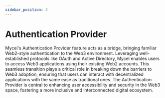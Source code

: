 ```yaml
---
sidebar_position: 4
---
```


# Authentication Provider

Mycel's Authentication Provider feature acts as a bridge, bringing familiar Web2-style authentication to the Web3 environment. Leveraging well-established protocols like OAuth and Active Directory, Mycel enables users to access Web3 applications using their existing Web2 accounts.
This seamless transition plays a critical role in breaking down the barriers to Web3 adoption, ensuring that users can interact with decentralized applications with the same ease as traditional ones. The Authentication Provider is central to enhancing user accessibility and security in the Web3 space, fostering a more inclusive and interconnected digital ecosystem.
